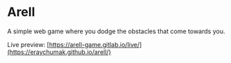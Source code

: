 # Arell

A simple web game where you dodge the obstacles that come towards you.

Live preview: [https://arell-game.gitlab.io/live/](https://eraychumak.github.io/arell/)
